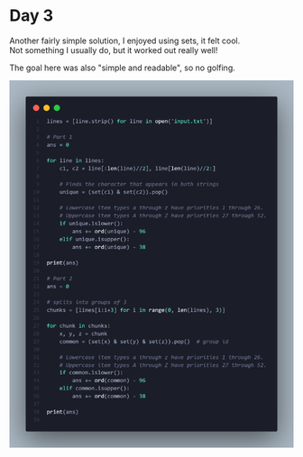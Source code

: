 # Day 3

Another fairly simple solution, I enjoyed using sets, it felt cool. \
Not something I usually do, but it worked out really well!

The goal here was also "simple and readable", so no golfing.

![image](snapshot.png)
